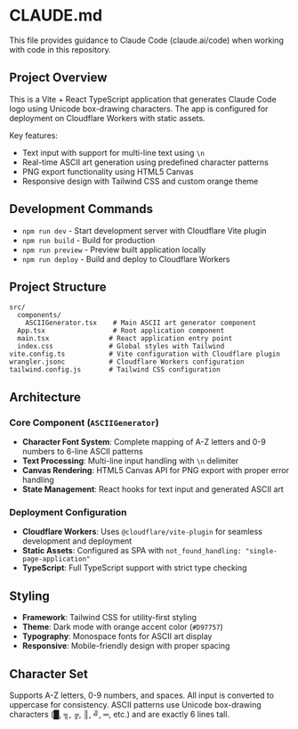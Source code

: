 # CLAUDE.md

This file provides guidance to Claude Code (claude.ai/code) when working with code in this repository.

## Project Overview

This is a Vite + React TypeScript application that generates Claude Code logo using Unicode box-drawing characters. The app is configured for deployment on Cloudflare Workers with static assets.

Key features:
- Text input with support for multi-line text using `\n`
- Real-time ASCII art generation using predefined character patterns
- PNG export functionality using HTML5 Canvas
- Responsive design with Tailwind CSS and custom orange theme

## Development Commands

- `npm run dev` - Start development server with Cloudflare Vite plugin
- `npm run build` - Build for production
- `npm run preview` - Preview built application locally
- `npm run deploy` - Build and deploy to Cloudflare Workers

## Project Structure

```
src/
  components/
    ASCIIGenerator.tsx    # Main ASCII art generator component
  App.tsx                 # Root application component
  main.tsx               # React application entry point
  index.css              # Global styles with Tailwind
vite.config.ts           # Vite configuration with Cloudflare plugin
wrangler.jsonc           # Cloudflare Workers configuration
tailwind.config.js       # Tailwind CSS configuration
```

## Architecture

### Core Component (`ASCIIGenerator`)
- **Character Font System**: Complete mapping of A-Z letters and 0-9 numbers to 6-line ASCII patterns
- **Text Processing**: Multi-line input handling with `\n` delimiter
- **Canvas Rendering**: HTML5 Canvas API for PNG export with proper error handling
- **State Management**: React hooks for text input and generated ASCII art

### Deployment Configuration
- **Cloudflare Workers**: Uses `@cloudflare/vite-plugin` for seamless development and deployment
- **Static Assets**: Configured as SPA with `not_found_handling: "single-page-application"`
- **TypeScript**: Full TypeScript support with strict type checking

## Styling

- **Framework**: Tailwind CSS for utility-first styling
- **Theme**: Dark mode with orange accent color (`#D97757`)
- **Typography**: Monospace fonts for ASCII art display
- **Responsive**: Mobile-friendly design with proper spacing

## Character Set

Supports A-Z letters, 0-9 numbers, and spaces. All input is converted to uppercase for consistency. ASCII patterns use Unicode box-drawing characters (█, ╗, ╔, ║, ╝, ═, etc.) and are exactly 6 lines tall.